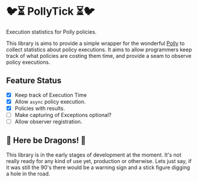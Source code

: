 # 🐦⏳ PollyTick ⏳🐦

Execution statistics for Polly policies.

This library is aims to provide a simple wrapper for the wonderful [Polly](http://thepollyproject.org/) to collect statistics about policy executions. It aims to allow programmers keep track of what policies are costing them time, and provide a seam to observe policy executions.

## Feature Status

 - [x] Keep track of Execution Time
 - [x] Allow `async` policy execution.
 - [x] Policies with results.
 - [ ] Make capturing of Exceptions optional?
 - [ ] Allow observer registration.

## 🐉 Here be Dragons! 🐉

This library is in the early stages of development at the moment. It's not really ready for any kind of use yet, production or otherwise. Lets just say, if it was still the 90's there would be a warning sign and a stick figure digging a hole in the road.

